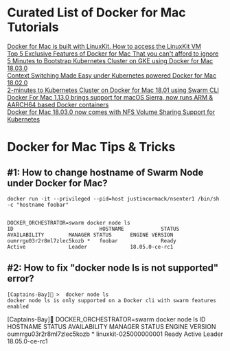 # Curated List of Docker for Mac Tutorials


[Docker for Mac is built with LinuxKit. How to access the LinuxKit VM]()<br>
[Top 5 Exclusive Features of Docker for Mac That you can't afford to ignore](http://collabnix.com/top-5-exclusive-features-of-docker-for-mac-that-you-cant-afford-to-miss/)<br>
[5 Minutes to Bootstrap Kubernetes Cluster on GKE using Docker for Mac 18.03.0](http://collabnix.com/bootstrapping-kubernetes-cluster-using-docker-for-mac-18-03-0-ce-edition/)<br>
[Context Switching Made Easy under Kubernetes powered Docker for Mac 18.02.0](http://collabnix.com/namespace-context-toggling-made-easy-under-docker-for-mac-18-02-release/)<br>
[2-minutes to Kubernetes Cluster on Docker for Mac 18.01 using Swarm CLI](http://collabnix.com/running-kubernetes-cluster-on-docker-for-mac-18-01-using-swarm-cli/)<br>
[Docker For Mac 1.13.0 brings support for macOS Sierra, now runs ARM & AARCH64 based Docker containers](http://collabnix.com/running-docker-engine-1-13-0-on-apple-mac-os-x-sierra/)<br>
[Docker for Mac 18.03.0 now comes with NFS Volume Sharing Support for Kubernetes](https://github.com/ajeetraina/docker101/blob/master/for-mac/nfs/README.md)<br>

# Docker for Mac Tips & Tricks

## #1: How to change hostname of Swarm Node under Docker for Mac?

```
docker run -it --privileged --pid=host justincormack/nsenter1 /bin/sh -c "hostname foobar"
```

```

DOCKER_ORCHESTRATOR=swarm docker node ls
ID                            HOSTNAME            STATUS              AVAILABILITY        MANAGER STATUS      ENGINE VERSION
oumrrgu03r2r8ml7zlec5kozb *   foobar              Ready               Active              Leader              18.05.0-ce-rc1
```

## #2: How to fix "docker node ls is not supported" error?

```
[Captains-Bay]🚩 >  docker node ls
docker node ls is only supported on a Docker cli with swarm features enabled

```
[Captains-Bay]🚩 DOCKER_ORCHESTRATOR=swarm docker node ls
ID                            HOSTNAME                STATUS              AVAILABILITY        MANAGER STATUS      ENGINE VERSION
oumrrgu03r2r8ml7zlec5kozb *   linuxkit-025000000001   Ready               Active              Leader              18.05.0-ce-rc1
```
```
